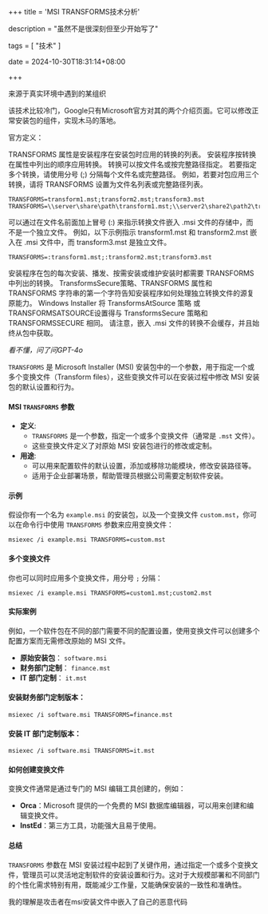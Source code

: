 +++
title = 'MSI TRANSFORMS技术分析'

description = "虽然不是很深刻但至少开始写了"

tags = [ "技术" ]

date = 2024-10-30T18:31:14+08:00

+++

来源于真实环境中遇到的某组织

该技术比较冷门，Google只有Microsoft官方对其的两个介绍页面。它可以修改正常安装包的组件，实现木马的落地。

官方定义：

TRANSFORMS 属性是安装程序在安装包时应用的转换的列表。 安装程序按转换在属性中列出的顺序应用转换。 转换可以按文件名或按完整路径指定。 若要指定多个转换，请使用分号 (;) 分隔每个文件名或完整路径。 例如，若要对包应用三个转换，请将 TRANSFORMS 设置为文件名列表或完整路径列表。

```
TRANSFORMS=transform1.mst;transform2.mst;transform3.mst
TRANSFORMS=\\server\share\path\transform1.mst;\\server2\share2\path2\transform2.mst;\\server3\share3\path3\transform3.mst
```

可以通过在文件名前面加上冒号 (:) 来指示转换文件嵌入 .msi 文件的存储中，而不是一个独立文件。 例如，以下示例指示 transform1.mst 和 transform2.mst 嵌入在 .msi 文件中，而 transform3.mst 是独立文件。

```
TRANSFORMS=:transform1.mst;:transform2.mst;transform3.mst
```

安装程序在包的每次安装、播发、按需安装或维护安装时都需要 TRANSFORMS 中列出的转换。 TransformsSecure策略、TRANSFORMS 属性和 TRANSFORMS 字符串的第一个字符告知安装程序如何处理独立转换文件的源复原能力。 Windows Installer 将 TransformsAtSource 策略 或 TRANSFORMSATSOURCE设置得与 TransformsSecure 策略和 TRANSFORMSSECURE 相同。 请注意，嵌入 .msi 文件的转换不会缓存，并且始终从包中获取。



*看不懂，问了问GPT-4o*



`TRANSFORMS` 是 Microsoft Installer (MSI) 安装包中的一个参数，用于指定一个或多个变换文件（Transform files），这些变换文件可以在安装过程中修改 MSI 安装包的默认设置和行为。

#### MSI `TRANSFORMS` 参数

- **定义**:
  - `TRANSFORMS` 是一个参数，指定一个或多个变换文件（通常是 `.mst` 文件）。
  - 这些变换文件定义了对原始 MSI 安装包进行的修改或定制。
- **用途**:
  - 可以用来配置软件的默认设置，添加或移除功能模块，修改安装路径等。
  - 适用于企业部署场景，帮助管理员根据公司需要定制软件安装。

#### 示例

假设你有一个名为 `example.msi` 的安装包，以及一个变换文件 `custom.mst`，你可以在命令行中使用 `TRANSFORMS` 参数来应用变换文件：

```
msiexec /i example.msi TRANSFORMS=custom.mst
```

#### 多个变换文件

你也可以同时应用多个变换文件，用分号 `;` 分隔：

```
msiexec /i example.msi TRANSFORMS=custom1.mst;custom2.mst
```

#### 实际案例

例如，一个软件包在不同的部门需要不同的配置设置，使用变换文件可以创建多个配置方案而无需修改原始的 MSI 文件。

- **原始安装包**： `software.msi`
- **财务部门定制**： `finance.mst`
- **IT 部门定制**： `it.mst`

#### 安装财务部门定制版本：

```
msiexec /i software.msi TRANSFORMS=finance.mst
```

#### 安装 IT 部门定制版本：

```
msiexec /i software.msi TRANSFORMS=it.mst
```

#### 如何创建变换文件

变换文件通常是通过专门的 MSI 编辑工具创建的，例如：

- **Orca**：Microsoft 提供的一个免费的 MSI 数据库编辑器，可以用来创建和编辑变换文件。
- **InstEd**：第三方工具，功能强大且易于使用。

#### 总结

`TRANSFORMS` 参数在 MSI 安装过程中起到了关键作用，通过指定一个或多个变换文件，管理员可以灵活地定制软件的安装设置和行为。这对于大规模部署和不同部门的个性化需求特别有用，既能减少工作量，又能确保安装的一致性和准确性。



我的理解是攻击者在msi安装文件中嵌入了自己的恶意代码
